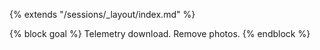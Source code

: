 {% extends "/sessions/_layout/index.md" %}

{% block goal %}
Telemetry download. Remove photos.
{% endblock %}
